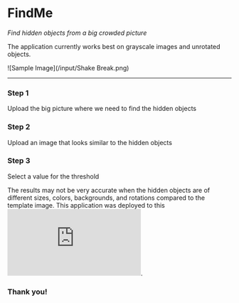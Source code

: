 # FindMe

*Find hidden objects from a big crowded picture*

The application currently works best on grayscale images and unrotated objects.

![Sample Image](/input/Shake Break.png)

***

### Step 1

Upload the big picture where we need to find the hidden objects

### Step 2

Upload an image that looks similar to the hidden objects

### Step 3

Select a value for the threshold

The results may not be very accurate when the hidden objects are of different sizes, colors, backgrounds, and rotations compared to the template image.
This application was deployed to this ![webpage](https://share.streamlit.io/jonathanadamrico/findme/main/main.py).

### Thank you!
